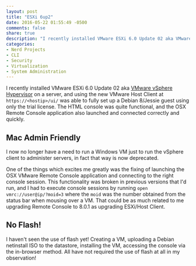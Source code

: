 ```yaml
---
layout: post
title: "ESXi 6up2"
date: 2016-05-22 01:55:49 -0500
comments: false
share: true
description: "I recently installed VMware ESXi 6.0 Update 02 aka VMware vSphere Hypervisor on a server, and using the new VMware Host Client at https://hostip/ui/ was able to fully set up a Debian 8/Jessie guest using only the trial license. The HTML console was quite functional, and the OSX Remote Console application also launched and connected correctly and quickly."
categories:
- Nerd Projects
- CLI
- Security
- Virtualization
- System Administration
---
```

I recently installed VMware ESXi 6.0 Update 02 aka [VMware vSphere Hypervisor](https://www.vmware.com/products/vsphere-hypervisor) on a server, and using the new VMware Host Client at `https://<hostip>/ui/` was able to fully set up a Debian 8/Jessie guest using only the trial license. The HTML console was quite functional, and the OSX Remote Console application also launched and connected correctly and quickly.

## Mac Admin Friendly

I now no longer have a need to run a Windows VM just to run the vSphere client to administer servers, in fact that way is now deprecated.

One of the things which excites me greatly was the fixing of launching the OSX VMware Remote Console application and connecting to the right console session. This functionality was broken in previous versions that I'd run, and I had to execute console sessions by running `open vmrc://user@ip/?moid=3` where the `moid` was the number obtained from the status bar when mousing over a VM. That could be as much related to me upgrading Remote Console to 8.0.1 as upgrading ESXi/Host Client. 

## No Flash!

I haven't seen the use of flash yet! Creating a VM, uploading a Debian netinstall ISO to the datastore, installing the VM, accessing the console via the in-browser method. All have not required the use of flash at all in my observation!


